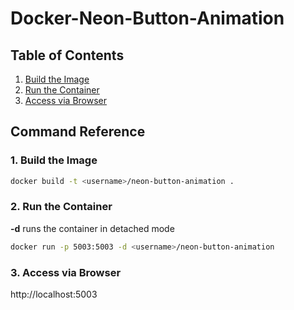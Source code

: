 # Docker-Neon-Button-Animation
## Table of Contents

1. [Build the Image](#build-the-image)
1. [Run the Container](#build-the-container)
1. [Access via Browser](#access-via-browsers)

## Command Reference

### 1. Build the Image

```bash
docker build -t <username>/neon-button-animation .
```

### 2. Run the Container
<strong>-d</strong> runs the container in detached mode
```bash
docker run -p 5003:5003 -d <username>/neon-button-animation
```

### 3. Access via Browser

http://localhost:5003
